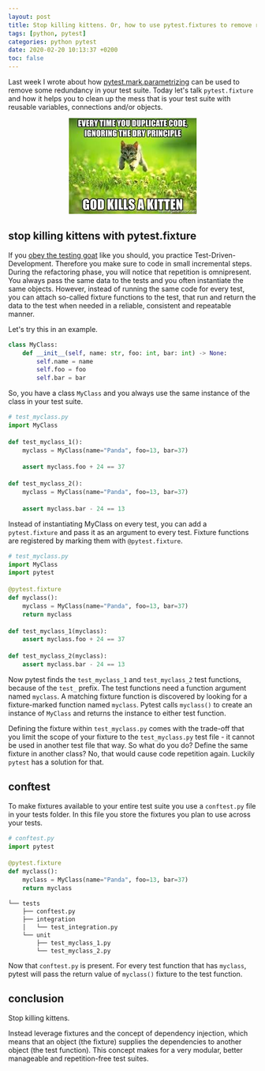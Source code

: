 ```yaml
---
layout: post
title: Stop killing kittens. Or, how to use pytest.fixtures to remove redundancy in your test suite
tags: [python, pytest]
categories: python pytest
date: 2020-02-20 10:13:37 +0200
toc: false
---
```


Last week I wrote about how [pytest.mark.parametrizing](https://iwpnd.pw/articles/2020-02/pytest-parametrize) can be used to remove some redundancy in your test suite. Today let's talk `pytest.fixture` and how it helps you to clean up the mess that is your test suite with reusable variables, connections and/or objects.

<p align="center">
<img src="/img/2020-02-pytest-fixtures/duplication-kills-kittens.jpg" alt="duplication kills kittens">
</p>

## stop killing kittens with pytest.fixture

If you [obey the testing goat](https://www.obeythetestinggoat.com/) like you should, you practice Test-Driven-Development. Therefore you make sure to code in small incremental steps. During the refactoring phase, you will notice that repetition is omnipresent. You always pass the same data to the tests and you often instantiate the same objects. However, instead of running the same code for every test, you can attach so-called fixture functions to the test, that run and return the data to the test when needed in a reliable, consistent and repeatable manner.

Let's try this in an example.

```python
class MyClass:
    def __init__(self, name: str, foo: int, bar: int) -> None:
        self.name = name
        self.foo = foo
        self.bar = bar
```

So, you have a class `MyClass` and you always use the same instance of the class in your test suite.

```python
# test_myclass.py
import MyClass

def test_myclass_1():
    myclass = MyClass(name="Panda", foo=13, bar=37)
    
    assert myclass.foo + 24 == 37

def test_myclass_2():
    myclass = MyClass(name="Panda", foo=13, bar=37)
    
    assert myclass.bar - 24 == 13
```

Instead of instantiating MyClass on every test, you can add a `pytest.fixture` and pass it as an argument to every test. Fixture functions are registered by marking them with `@pytest.fixture`.

```python
# test_myclass.py
import MyClass
import pytest

@pytest.fixture
def myclass():
    myclass = MyClass(name="Panda", foo=13, bar=37)
    return myclass

def test_myclass_1(myclass):
    assert myclass.foo + 24 == 37

def test_myclass_2(myclass):
    assert myclass.bar - 24 == 13

```

Now pytest finds the `test_myclass_1` and `test_myclass_2` test functions, because of the `test_` prefix. The test functions need a function argument named `myclass`. A matching fixture function is discovered by looking for a fixture-marked function named `myclass`. Pytest calls `myclass()` to create an instance of `MyClass` and returns the instance to either test function.

Defining the fixture within `test_myclass.py` comes with the trade-off that you limit the scope of your fixture to the `test_myclass.py` test file - it cannot be used in another test file that way. So what do you do? Define the same fixture in another class? No, that would cause code repetition again. Luckily `pytest` has a solution for that.

## conftest

To make fixtures available to your entire test suite you use a `conftest.py` file in your tests folder. In this file you store the fixtures you plan to use across your tests.

```python
# conftest.py
import pytest

@pytest.fixture
def myclass():
    myclass = MyClass(name="Panda", foo=13, bar=37)
    return myclass
```

```
└── tests
    ├── conftest.py
    ├── integration
    │   └── test_integration.py
    └── unit
        ├── test_myclass_1.py
        └── test_myclass_2.py
```

Now that `conftest.py` is present. For every test function that has `myclass`, pytest will pass the return value of `myclass()` fixture to the test function.

## conclusion

Stop killing kittens. 

Instead leverage fixtures and the concept of dependency injection, which means that an object (the fixture) supplies the dependencies to another object (the test function). This concept makes for a very modular, better manageable and repetition-free test suites.